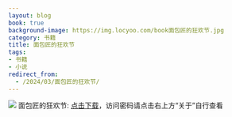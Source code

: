 ```yaml
---
layout: blog
book: true
background-image: https://img.locyoo.com/book面包匠的狂欢节.jpg
category: 书籍
title: 面包匠的狂欢节
tags:
- 书籍
- 小说
redirect_from:
  - /2024/03/面包匠的狂欢节/
---
```

![](https://img.locyoo.com/book面包匠的狂欢节.jpg)
面包匠的狂欢节: <a name = "ref1" href="https://url18.ctfile.com/f/50983618-1334836043-78450e?p=3619">点击下载</a>，访问密码请点击右上方“关于”自行查看